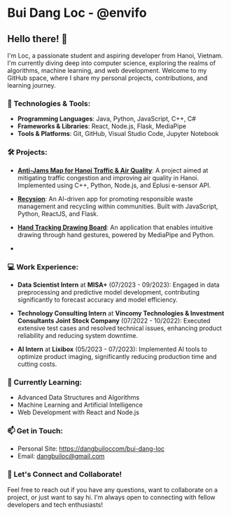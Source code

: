 # Bui Dang Loc - @envifo

## Hello there! 👋

I'm Loc, a passionate student and aspiring developer from Hanoi, Vietnam. I'm currently diving deep into computer science, exploring the realms of algorithms, machine learning, and web development. Welcome to my GitHub space, where I share my personal projects, contributions, and learning journey.

### 🚀 Technologies & Tools:

- **Programming Languages**: Java, Python, JavaScript, C++, C#
- **Frameworks & Libraries**: React, Node.js, Flask, MediaPipe
- **Tools & Platforms**: Git, GitHub, Visual Studio Code, Jupyter Notebook

### 🛠️ Projects:

- **[Anti-Jams Map for Hanoi Traffic & Air Quality](https://github.com/LocCS89/AS)**: A project aimed at mitigating traffic congestion and improving air quality in Hanoi. Implemented using C++, Python, Node.js, and Eplusi e-sensor API.

- **[Recysion](https://github.com/envifo/recysion)**: An AI-driven app for promoting responsible waste management and recycling within communities. Built with JavaScript, Python, ReactJS, and Flask.

- **[Hand Tracking Drawing Board](https://github.com/LocCS89/HandTracking)**: An application that enables intuitive drawing through hand gestures, powered by MediaPipe and Python.

- 
### 💻 Work Experience:

- **Data Scientist Intern** at **MISA+** (07/2023 - 09/2023): Engaged in data preprocessing and predictive model development, contributing significantly to forecast accuracy and model efficiency.

- **Technology Consulting Intern** at **Vincomy Technologies & Investment Consultants Joint Stock Company** (07/2022 - 10/2022): Executed extensive test cases and resolved technical issues, enhancing product reliability and reducing system downtime.

- **AI Intern** at **Lixibox** (05/2023 - 07/2023): Implemented AI tools to optimize product imaging, significantly reducing production time and cutting costs.

### 🌱 Currently Learning:

- Advanced Data Structures and Algorithms
- Machine Learning and Artificial Intelligence
- Web Development with React and Node.js

### 📫 Get in Touch:

- Personal Site: [https://dangbuiloccom/bui-dang-loc](https://dangbuiloc.wixsite.com/bui-dang-loc)
- Email: [dangbuiloc@gmail.com](mailto:dangbuiloc@gmail.com)

### 🤝 Let's Connect and Collaborate!

Feel free to reach out if you have any questions, want to collaborate on a project, or just want to say hi. I'm always open to connecting with fellow developers and tech enthusiasts!
